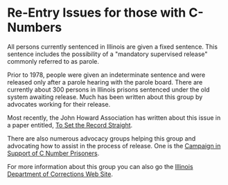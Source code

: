 # Re-Entry Issues for those with C-Numbers

All persons currently sentenced in Illinois are given a fixed sentence.  This sentence includes the possibility of a "mandatory supervised release" commonly referred to as parole.

Prior to 1978, people were given an indeterminate sentence and were released only after a parole hearing with the parole board.  There are currently about 300 persons in Illinois prisons sentenced under the old system awaiting release. Much has been written about this group by advocates working for their release.

Most recently, the John Howard Association has written about this issue in a paper entitled, [To Set the Record Straight][To Set the Record Straight].

There are also numerous advocacy groups helping this group and advocating how to assist in the process of release. One is the [Campaign in Support of C Number Prisoners][Campaign in Support of C Number Prisoners].

For more information about this group you can also go the [Illinois Department of Corrections Web Site][IDOC].

[To Set the Record Straight]: http://blogs.chicagotribune.com/files/setting-the-record-straight.pdf
[Campaign in Support of C Number Prisoners]: http://www.prairiefire.org/C_Number_Campaign/Contents.shtml
[IDOC]: http://www.idoc.state.il.us/subsections/faq/default.shtml#04
